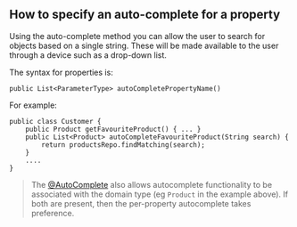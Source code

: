 How to specify an auto-complete for a property
----------------------------------------------

[//]: # (content copied to _user-guide_xxx)

Using the auto-complete method you can allow the user to search for objects based on a single string.  These will be made available to the user through a device such as a drop-down list.

The syntax for properties is:

    public List<ParameterType> autoCompletePropertyName()

For example:

    public class Customer {
        public Product getFavouriteProduct() { ... }
        public List<Product> autoCompleteFavouriteProduct(String search) {
            return productsRepo.findMatching(search);
        }
        ....
    }

> The [@AutoComplete](../reference/recognized-annotations/AutoComplete.html) also allows autocomplete functionality to be associated with the domain type (eg `Product` in the example above).  If both are present, then the per-property autocomplete takes preference.

 